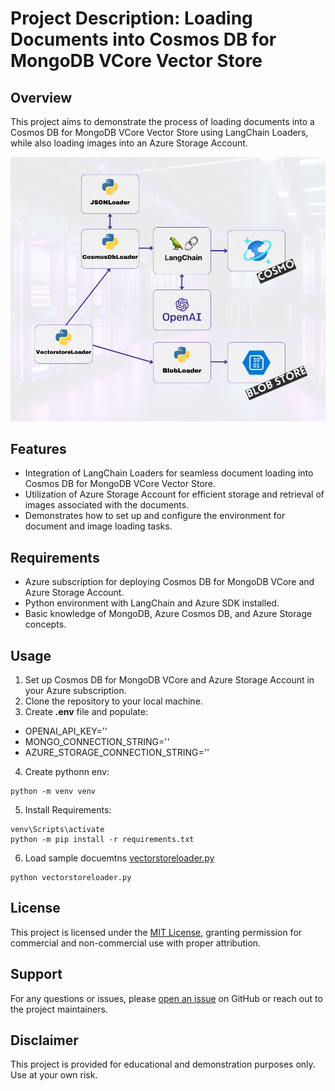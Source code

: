 
# Project Description: Loading Documents into Cosmos DB for MongoDB VCore Vector Store

## Overview
This project aims to demonstrate the process of loading documents into a Cosmos DB for MongoDB VCore Vector Store using LangChain Loaders, while also loading images into an Azure Storage Account.

![loader diagrma](../images/demo_loader.png)

## Features
- Integration of LangChain Loaders for seamless document loading into Cosmos DB for MongoDB VCore Vector Store.
- Utilization of Azure Storage Account for efficient storage and retrieval of images associated with the documents.
- Demonstrates how to set up and configure the environment for document and image loading tasks.

## Requirements
- Azure subscription for deploying Cosmos DB for MongoDB VCore and Azure Storage Account.
- Python environment with LangChain and Azure SDK installed.
- Basic knowledge of MongoDB, Azure Cosmos DB, and Azure Storage concepts.

## Usage
1. Set up Cosmos DB for MongoDB VCore and Azure Storage Account in your Azure subscription.
2. Clone the repository to your local machine.
3. Create **.env** file and populate:
- OPENAI_API_KEY=''
- MONGO_CONNECTION_STRING=''
- AZURE_STORAGE_CONNECTION_STRING=''
4. Create pythonn env: 
```
python -m venv venv
```
5. Install Requirements:
```
venv\Scripts\activate
python -m pip install -r requirements.txt
```
6. Load sample docuemtns [vectorstoreloader.py](vectorstoreloader.py)
```
python vectorstoreloader.py
```





## License
This project is licensed under the [MIT License](../MIT.md), granting permission for commercial and non-commercial use with proper attribution.

## Support
For any questions or issues, please [open an issue](https://github.com/saravatpt/Research_Helper_React_App/issues) on GitHub or reach out to the project maintainers.

## Disclaimer
This project is provided for educational and demonstration purposes only. Use at your own risk.

